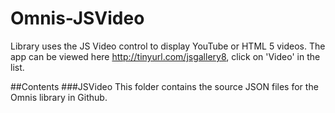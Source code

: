# Omnis-JSVideo
Library uses the JS Video control to display YouTube or HTML 5 videos.  The app can be viewed here
http://tinyurl.com/jsgallery8, click on 'Video' in the list.

##Contents
###JSVideo
This folder contains the source JSON files for the Omnis library in Github.

